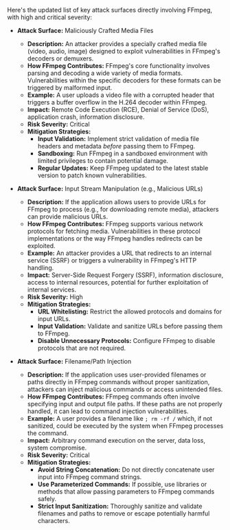 Here's the updated list of key attack surfaces directly involving FFmpeg, with high and critical severity:

*   **Attack Surface:** Maliciously Crafted Media Files
    *   **Description:**  An attacker provides a specially crafted media file (video, audio, image) designed to exploit vulnerabilities in FFmpeg's decoders or demuxers.
    *   **How FFmpeg Contributes:** FFmpeg's core functionality involves parsing and decoding a wide variety of media formats. Vulnerabilities within the specific decoders for these formats can be triggered by malformed input.
    *   **Example:** A user uploads a video file with a corrupted header that triggers a buffer overflow in the H.264 decoder within FFmpeg.
    *   **Impact:**  Remote Code Execution (RCE), Denial of Service (DoS), application crash, information disclosure.
    *   **Risk Severity:** Critical
    *   **Mitigation Strategies:**
        *   **Input Validation:**  Implement strict validation of media file headers and metadata *before* passing them to FFmpeg.
        *   **Sandboxing:** Run FFmpeg in a sandboxed environment with limited privileges to contain potential damage.
        *   **Regular Updates:** Keep FFmpeg updated to the latest stable version to patch known vulnerabilities.

*   **Attack Surface:** Input Stream Manipulation (e.g., Malicious URLs)
    *   **Description:** If the application allows users to provide URLs for FFmpeg to process (e.g., for downloading remote media), attackers can provide malicious URLs.
    *   **How FFmpeg Contributes:** FFmpeg supports various network protocols for fetching media. Vulnerabilities in these protocol implementations or the way FFmpeg handles redirects can be exploited.
    *   **Example:** An attacker provides a URL that redirects to an internal service (SSRF) or triggers a vulnerability in FFmpeg's HTTP handling.
    *   **Impact:** Server-Side Request Forgery (SSRF), information disclosure, access to internal resources, potential for further exploitation of internal services.
    *   **Risk Severity:** High
    *   **Mitigation Strategies:**
        *   **URL Whitelisting:**  Restrict the allowed protocols and domains for input URLs.
        *   **Input Validation:**  Validate and sanitize URLs before passing them to FFmpeg.
        *   **Disable Unnecessary Protocols:** Configure FFmpeg to disable protocols that are not required.

*   **Attack Surface:** Filename/Path Injection
    *   **Description:** If the application uses user-provided filenames or paths directly in FFmpeg commands without proper sanitization, attackers can inject malicious commands or access unintended files.
    *   **How FFmpeg Contributes:** FFmpeg commands often involve specifying input and output file paths. If these paths are not properly handled, it can lead to command injection vulnerabilities.
    *   **Example:** A user provides a filename like `; rm -rf /` which, if not sanitized, could be executed by the system when FFmpeg processes the command.
    *   **Impact:** Arbitrary command execution on the server, data loss, system compromise.
    *   **Risk Severity:** Critical
    *   **Mitigation Strategies:**
        *   **Avoid String Concatenation:**  Do not directly concatenate user input into FFmpeg command strings.
        *   **Use Parameterized Commands:** If possible, use libraries or methods that allow passing parameters to FFmpeg commands safely.
        *   **Strict Input Sanitization:**  Thoroughly sanitize and validate filenames and paths to remove or escape potentially harmful characters.